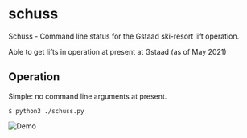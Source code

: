 # schuss
Schuss - Command line status for the Gstaad ski-resort lift operation.

Able to get lifts in operation at present at Gstaad (as of May 2021)

## Operation
Simple: no command line arguments at present.

`$ python3 ./schuss.py`

![Demo](https://i.imgur.com/assbW0S.gif)
